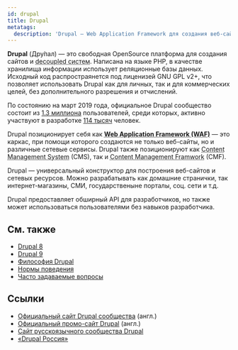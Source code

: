 ```yaml
---
id: drupal
title: Drupal
metatags:
  description: 'Drupal — Web Application Framework для создания веб-сайтов, а также различных сетевых ресурсов.'
---
```


**Drupal** (Дру́пал) — это свободная OpenSource платформа для создания сайтов и <abbr title="Система ответчает только за административную часть и серверную часть.">decoupled систем</abbr>. Написана на языке PHP, в качестве хранилища информации использует реляционные базы данных. Исходный код распростраянется под лиценизей GNU GPL v2+, что позволяет использовать Drupal как для личных, так и для коммерческих целей, без дополнительного разрешения и отчислений.

По состоянию на март 2019 года, официальное Drupal сообщество состоит из [1.3 миллиона](https://www.drupal.org/getting-involved) пользователей, среди которых, активно участвуют  в разработке [114 тысяч](https://www.drupal.org/developers) человек.

Drupal позиционирует себя как <abbr title="Каркас веб-приложений">**Web Application Framework (WAF)**</abbr> — это каркас, при помощи которого создаются не только веб-сайты, но и различные сетевые сервисы. Drupal также позиционируют как <abbr title="Система управления содержимым">Content Management System</abbr> (CMS), так и <abbr title="Фреймворк управления содержимым">Content Management Framwork</abbr> (CMF).

Drupal — универсальный конструктор для построения веб-сайтов и сетевых ресурсов. Можно разрабатывать как домашние странички, так интернет-магазины, СМИ, государственыне порталы, соц. сети и т.д.

Drupal предоставляет обширный API для разработчиков, но также может использоваться пользователями без навыков разработчика.

## См. также

- [Drupal 8](8/drupal-8.md)
- [Drupal 9](9/drupal-9.md)
- [Философия Drupal](the-drupal-way.md)
- [Нормы поведения](code-of-conduct.md)
- [Часто задаваемые вопросы](faq.md)

## Ссылки

- [Официальный сайт Drupal сообщества](https://drupal.org) (англ.)
- [Официальный промо-сайт Drupal](https://drupal.com) (англ.)
- [Сайт русскоязычного сообщества Drupal](https://dru.io)
- [«Drupal Россия»](https://drupal.ru)

